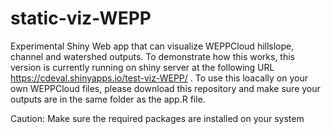 # static-viz-WEPP

Experimental Shiny Web app that can visualize WEPPCloud hillslope, channel and watershed outputs. To demonstrate how this works, this version is currently running on shiny server at the following URL https://cdeval.shinyapps.io/test-viz-WEPP/ . To use this loacally on your own WEPPCloud files, please download this repository and make sure your outputs are in the same folder as the app.R file. 

Caution: Make sure the required packages are installed on your system

